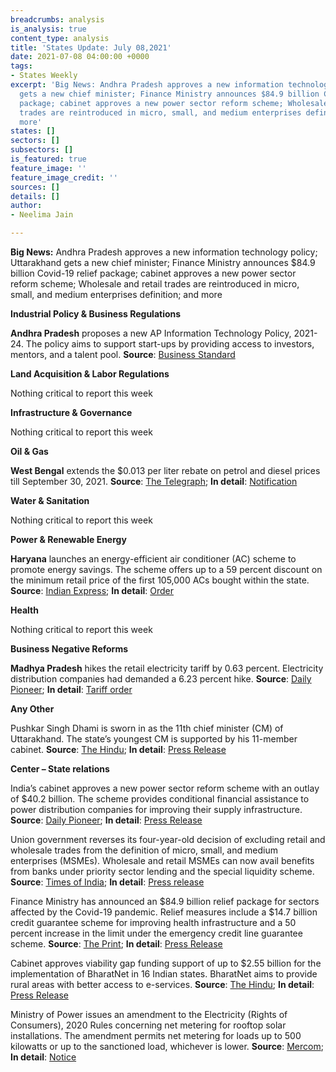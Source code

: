 ```yaml
---
breadcrumbs: analysis
is_analysis: true
content_type: analysis
title: 'States Update: July 08,2021'
date: 2021-07-08 04:00:00 +0000
tags:
- States Weekly
excerpt: 'Big News: Andhra Pradesh approves a new information technology policy; Uttarakhand
  gets a new chief minister; Finance Ministry announces $84.9 billion Covid-19 relief
  package; cabinet approves a new power sector reform scheme; Wholesale and retail
  trades are reintroduced in micro, small, and medium enterprises definition; and
  more'
states: []
sectors: []
subsectors: []
is_featured: true
feature_image: ''
feature_image_credit: ''
sources: []
details: []
author:
- Neelima Jain

---
```

**Big News:** Andhra Pradesh approves a new information technology policy; Uttarakhand gets a new chief minister; Finance Ministry announces $84.9 billion Covid-19 relief package; cabinet approves a new power sector reform scheme; Wholesale and retail trades are reintroduced in micro, small, and medium enterprises definition; and more

**Industrial Policy & Business Regulations**

**Andhra Pradesh** proposes a new AP Information Technology Policy, 2021-24. The policy aims to support start-ups by providing access to investors, mentors, and a talent pool. **Source**: [Business Standard](https://www.business-standard.com/article/economy-policy/andhra-unveils-it-policy-for-2021-24-expected-to-create-over-55-000-jobs-121070100050_1.html)

**Land Acquisition & Labor Regulations**

Nothing critical to report this week

**Infrastructure & Governance**

Nothing critical to report this week

**Oil & Gas**

**West Bengal** extends the $0.013 per liter rebate on petrol and diesel prices till September 30, 2021. **Source**: [The Telegraph](https://www.telegraphindia.com/business/west-bengal-govt-extends-re-1-a-litre-rebate-on-petrol-and-diesel-prices/cid/1820907); **In detail**: [Notification](http://wbcomtax.nic.in/notification/242-FT_20210222.pdf)

**Water & Sanitation**

Nothing critical to report this week

**Power & Renewable Energy**

**Haryana** launches an energy-efficient air conditioner (AC) scheme to promote energy savings. The scheme offers up to a 59 percent discount on the minimum retail price of the first 105,000 ACs bought within the state. **Source**: [Indian Express](https://indianexpress.com/article/cities/chandigarh/haryana-introduces-ac-scheme-7383694/); **In detail**: [Order](https://acreplacementscheme.uhbvn.org.in/HERC%20Order%20DSM%20Scheme.pdf)

**Health**

Nothing critical to report this week

**Business Negative Reforms**

**Madhya Pradesh** hikes the retail electricity tariff by 0.63 percent. Electricity distribution companies had demanded a 6.23 percent hike. **Source**: [Daily Pioneer](https://www.dailypioneer.com/2021/state-editions/mperc-ok---s-0-63--hike-in-power-tariff.html); **In detail**: [Tariff order](http://mperc.in/Final%20Tariff%20Order%20for%20FY%202021-22_30_06_21.pdf)

**Any Other**

Pushkar Singh Dhami is sworn in as the 11th chief minister (CM) of Uttarakhand. The state’s youngest CM is supported by his 11-member cabinet. **Source**: [The Hindu](https://www.thehindu.com/news/national/pushkar-singh-dhami-sworn-in-as-new-uttarakhand-cm/article35133303.ece); **In detail**: [Press Release](https://pib.gov.in/PressReleseDetail.aspx?PRID=1732658)

**Center – State relations**

India’s cabinet approves a new power sector reform scheme with an outlay of $40.2 billion. The scheme provides conditional financial assistance to power distribution companies for improving their supply infrastructure. **Source**: [Daily Pioneer](https://www.dailypioneer.com/2021/state-editions/fresh-reform-package-for-power-distribution-sector.html); **In detail**: [Press Release](https://pib.gov.in/PressReleasePage.aspx?PRID=1731473)

Union government reverses its four-year-old decision of excluding retail and wholesale trades from the definition of micro, small, and medium enterprises (MSMEs). Wholesale and retail MSMEs can now avail benefits from banks under priority sector lending and the special liquidity scheme. **Source**: [Times of India](https://timesofindia.indiatimes.com/business/india-business/govt-brings-retail-wholesale-trade-under-msme/articleshow/84082743.cms); **In detail**: [Press release](https://www.pib.gov.in/PressReleasePage.aspx?PRID=1730963)

Finance Ministry has announced an $84.9 billion relief package for sectors affected by the Covid-19 pandemic. Relief measures include a $14.7 billion credit guarantee scheme for improving health infrastructure and a 50 percent increase in the limit under the emergency credit line guarantee scheme. **Source**: [The Print](https://theprint.in/economy/fm-sitharaman-raises-loan-guarantee-scheme-limit-to-rs-4-5-lakh-crore/686004/); **In detail**: [Press Release](https://pib.gov.in/PressReleaseIframePage.aspx?PRID=1730963)

Cabinet approves viability gap funding support of up to $2.55 billion for the implementation of BharatNet in 16 Indian states. BharatNet aims to provide rural areas with better access to e-services. **Source**: [The Hindu](https://www.thehindu.com/business/Industry/cabinet-approves-19041-crore-viability-gap-funding-for-bharatnet-in-16-states/article35055840.ece); **In detail**: [Press Release](https://pib.gov.in/PressReleasePage.aspx?PRID=1731456)

Ministry of Power issues an amendment to the Electricity (Rights of Consumers), 2020 Rules concerning net metering for rooftop solar installations. The amendment permits net metering for loads up to 500 kilowatts or up to the sanctioned load, whichever is lower. **Source**: [Mercom](https://mercomindia.com/government-approves-net-metering-rooftop-solar/); **In detail**: [Notice](https://powermin.gov.in/sites/default/files/webform/notices/Electricity_Rights_of_Consumers_Amendment_Rule_2021.pdf)
